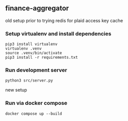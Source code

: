 ## finance-aggregator


old setup prior to trying redis for plaid access key cache
### Setup virtualenv and install dependencies

```
pip3 install virtualenv
virtualenv .venv
source .venv/bin/activate
pip3 install -r requirements.txt
```

### Run development server

```
python3 src/server.py
```

new setup
### Run via docker compose
```
docker compose up --build
```